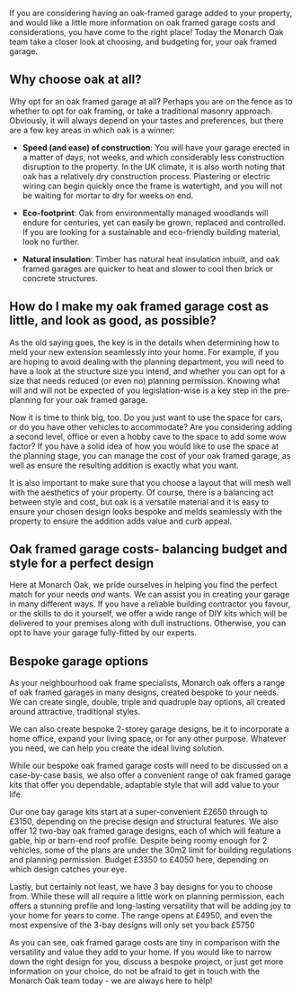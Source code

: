 If you are considering having an oak-framed garage added to your property, and would like a little more information on oak framed garage costs and considerations, you have come to the right place! Today the Monarch Oak team take a closer look at choosing, and budgeting for, your oak framed garage.

## Why choose oak at all?

Why opt for an oak framed garage at all? Perhaps you are on the fence as to whether to opt for oak framing, or take a traditional masonry approach.  Obviously, it will always depend on your tastes and preferences, but there are a few key areas in which oak is a winner:

+ **Speed (and ease) of construction**: You will have your garage erected in a matter of days, not weeks, and which considerably less construction disruption to the property. In the UK climate, it is also worth noting that oak has a relatively dry construction process. Plastering or electric wiring can begin quickly once the frame is watertight, and you will not be waiting for mortar to dry for weeks on end.

+ **Eco-footprint**: Oak from environmentally managed woodlands will endure for centuries, yet can easily be grown, replaced and controlled. If you are looking for a sustainable and eco-friendly building material, look no further.

+ **Natural insulation**:  Timber has natural heat insulation inbuilt, and oak framed garages are quicker to heat and slower to cool then brick or concrete structures.

## How do I make my oak framed garage cost as little, and look as good, as possible?

As the old saying goes, the key is in the details when determining how to meld your new extension seamlessly into your home. For example, if you are hoping to avoid dealing with the planning department, you will need to have a look at the structure size you intend, and whether you can opt for a size that needs reduced (or even no) planning permission. Knowing what will and will not be expected of you legislation-wise is a key step in the pre-planning for your oak framed garage.

Now it is time to think big, too. Do you just want to use the space for cars, or do you have other vehicles to accommodate? Are you considering adding a second level, office or even a hobby cave to the space to add some wow factor? If you have a solid idea of how you would like to use the space at the planning stage, you can manage the cost of your oak framed garage, as well as ensure the resulting addition is exactly what you want.

It is also important to make sure that you choose a layout that will mesh well with the aesthetics of your property. Of course, there is a balancing act between style and cost, but oak is a versatile material and it is easy to ensure your chosen design looks bespoke and melds seamlessly with the property to ensure the addition adds value and curb appeal.

## Oak framed garage costs- balancing budget and style for a perfect design

Here at Monarch Oak, we pride ourselves in helping you find the perfect match for your needs *and* wants. We can assist you in creating your garage in many different ways. If you have a reliable building contractor you favour, or the skills to do it yourself, we offer a wide range of DIY kits which will be delivered to your premises along with dull instructions. Otherwise, you can opt to have your garage fully-fitted by our experts.

## Bespoke garage options

As your neighbourhood oak frame specialists, Monarch oak offers a range of oak framed garages in many designs, created bespoke to your needs. We can create single, double, triple and quadruple bay options, all created around attractive, traditional styles.

We can also create bespoke 2-storey garage designs, be it to incorporate a home office, expand your living space, or for any other purpose. Whatever you need, we can help you create the ideal living solution.

While our bespoke oak framed garage costs will need to be discussed on a case-by-case basis, we also offer a convenient range of oak framed garage kits that offer you dependable, adaptable style that will add value to your life.

Our one bay garage kits start at a super-convenient £2650 through to £3150, depending on the precise design and structural features.  We also offer 12 two-bay oak framed garage designs, each of which will feature a gable, hip or barn-end roof profile. Despite being roomy enough for 2 vehicles, some of the plans are under the 30m2 limit for building regulations and planning permission. Budget  £3350 to  £4050 here, depending on which design catches your eye.

Lastly, but certainly not least, we have 3 bay designs for you to choose from. While these will all require a little work on planning permission, each offers a stunning profile and long-lasting versatility that will be adding joy to your home for years to come. The range opens at  £4950, and even the most expensive of the 3-bay designs will only set you back £5750

As you can see, oak framed garage costs are tiny in comparison with the versatility and value they add to your home. If you would like to narrow down the right design for you, discuss a bespoke project, or just get more information on your choice, do not be afraid to get in touch with the Monarch Oak team today - we are always here to help!
